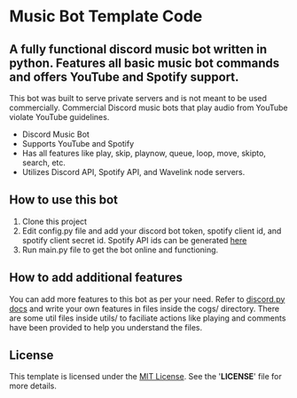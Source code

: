 # Music Bot Template Code

## A fully functional discord music bot written in python. Features all basic music bot commands and offers YouTube and Spotify support.

This bot was built to serve private servers and is not meant to be used commercially. Commercial Discord music bots that play audio from YouTube violate YouTube guidelines.

* Discord Music Bot
* Supports YouTube and Spotify
* Has all features like play, skip, playnow, queue, loop, move, skipto, search, etc.
* Utilizes Discord API, Spotify API, and Wavelink node servers.

## How to use this bot

1. Clone this project
2. Edit config.py file and add your discord bot token, spotify client id, and spotify client secret id. Spotify API ids can be generated [here](https://developer.spotify.com/)
3. Run main.py file to get the bot online and functioning.

## How to add additional features

You can add more features to this bot as per your need. Refer to [discord.py docs](https://discordpy.readthedocs.io/en/stable/) and write your own features in files inside the cogs/ directory. There are some util files inside utils/ to faciliate actions like playing and comments have been provided to help you understand the files.

## License

This template is licensed under the [MIT License](https://choosealicense.com/licenses/mit/). See the '**LICENSE**' file for more details.
